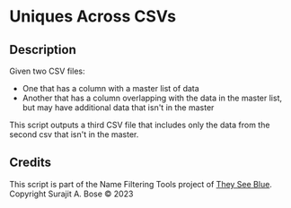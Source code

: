 # Uniques Across CSVs

## Description
Given two CSV files:
* One that has a column with a master list of data
* Another that has a column overlapping with the data in the master list, but may have additional data that isn't in the master

This script outputs a third CSV file that includes only the data from the second csv that isn't in the master. 

## Credits
This script is part of the Name Filtering Tools project of [They See Blue](https://www.theyseeblue.org/).
Copyright Surajit A. Bose © 2023 
